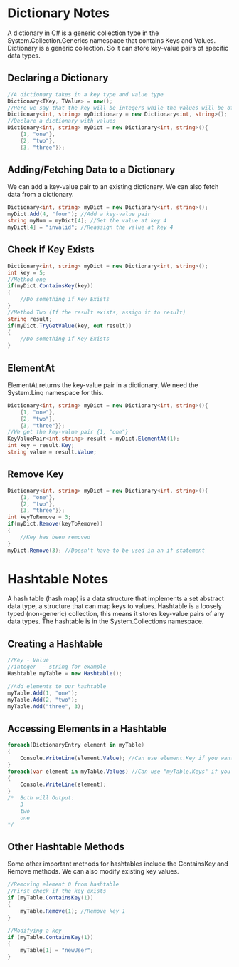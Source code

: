 # Dictionary Notes
A dictionary in C# is a generic collection type in the System.Collection.Generics namespace that contains Keys and Values. Dictionary is a generic collection. So it can store key-value pairs of specific data types.

**Declaring a Dictionary**
-------------------
```cs
//A dictionary takes in a key type and value type
Dictionary<TKey, TValue> = new();
//Here we say that the key will be integers while the values will be of type string
Dictionary<int, string> myDictionary = new Dictionary<int, string>();
//Declare a dictionary with values
Dictionary<int, string> myDict = new Dictionary<int, string>(){
    {1, "one"},
    {2, "two"},
    {3, "three"}};
```

**Adding/Fetching Data to a Dictionary**
-------------------
We can add a key-value pair to an existing dictionary. We can also fetch data from a dictionary.
```cs
Dictionary<int, string> myDict = new Dictionary<int, string>();
myDict.Add(4, "four"); //Add a key-value pair
string myNum = myDict[4]; //Get the value at key 4
myDict[4] = "invalid"; //Reassign the value at key 4
```

**Check if Key Exists**
----------
```cs
Dictionary<int, string> myDict = new Dictionary<int, string>();
int key = 5;
//Method one
if(myDict.ContainsKey(key))
{
    //Do something if Key Exists
}
//Method Two (If the result exists, assign it to result)
string result;
if(myDict.TryGetValue(key, out result))
{
    //Do something if Key Exists
}
```

**ElementAt**
--------
ElementAt returns the key-value pair in a dictionary. We need the System.Linq namespace for this.
```cs
Dictionary<int, string> myDict = new Dictionary<int, string>(){
    {1, "one"},
    {2, "two"},
    {3, "three"}};
//We get the key-value pair {1, "one"}
KeyValuePair<int,string> result = myDict.ElementAt(1);
int key = result.Key;
string value = result.Value;
```

**Remove Key**
----
```cs
Dictionary<int, string> myDict = new Dictionary<int, string>(){
    {1, "one"},
    {2, "two"},
    {3, "three"}};
int keyToRemove = 3;
if(myDict.Remove(keyToRemove))
{
    //Key has been removed
}
myDict.Remove(3); //Doesn't have to be used in an if statement
```

# Hashtable Notes
A hash table (hash map) is a data structure that implements a set abstract data type, a structure that can map keys to values. Hashtable is a loosely typed (non-generic) collection, this means it stores key-value pairs of any data types. The hashtable is in the System.Collections namespace.

**Creating a Hashtable**
-------------
```cs
//Key - Value
//integer  - string for example
Hashtable myTable = new Hashtable();

//Add elements to our hashtable
myTable.Add(1, "one");
myTable.Add(2, "two");
myTable.Add("three", 3);
```

**Accessing Elements in a Hashtable**
-----
```cs
foreach(DictionaryEntry element in myTable)
{
    Console.WriteLine(element.Value); //Can use element.Key if you want the key instead
}
foreach(var element in myTable.Values) //Can use "myTable.Keys" if you want to access the keys
{
    Console.WriteLine(element);
}
/*  Both will Output:
    3
    two
    one
*/
```

**Other Hashtable Methods**
-----
Some other important methods for hashtables include the ContainsKey and Remove methods. We can also modify existing key values.
```cs
//Removing element 0 from hashtable
//First check if the key exists
if (myTable.ContainsKey(1))
{
    myTable.Remove(1); //Remove key 1
}

//Modifying a key
if (myTable.ContainsKey(1))
{
    myTable[1] = "newUser";
}
```